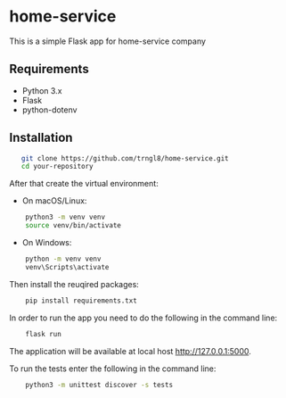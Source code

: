 # home-service

This is a simple Flask app for home-service company

## Requirements

- Python 3.x
- Flask
- python-dotenv

## Installation

```bash
   git clone https://github.com/trngl8/home-service.git
   cd your-repository
```

After that create the virtual environment:

- On macOS/Linux:

```bash
    python3 -m venv venv
    source venv/bin/activate
```
- On Windows: 

```bash
    python -m venv venv
    venv\Scripts\activate
```

Then install the reuqired packages: 

```bash
    pip install requirements.txt
```

In order to run the app you need to do the following in the command line: 

```bash
    flask run 
```

The application will be available at  local host http://127.0.0.1:5000.

To run the tests enter the following in the command line:

```bash
    python3 -m unittest discover -s tests
```
